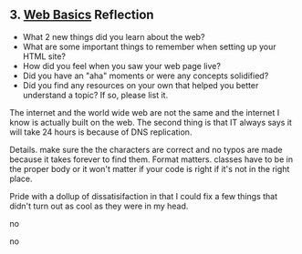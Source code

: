 ## 3. [Web Basics](3_web_basics/readme.md) Reflection

* What 2 new things did you learn about the web?
* What are some important things to remember when setting up your HTML site?
* How did you feel when you saw your web page live?
* Did you have an "aha" moments or were any concepts solidified?
* Did you find any resources on your own that helped you better understand a topic? If so, please list it.

<!-- Add your reflection here. Remove the comment markers -->

The internet and the world wide web are not the same and the internet I know is actually built on the web. The second thing is that IT always says it will take 24 hours is because of DNS replication.

Details. make sure the the characters are correct and no typos are made because it takes forever to find them. Format matters. classes have to be in the proper body or it won't matter if your code is right if it's not in the right place. 

Pride with a dollup of dissatisifaction in that I could fix a few things that didn't turn out as cool as they were in my head.

no

no 